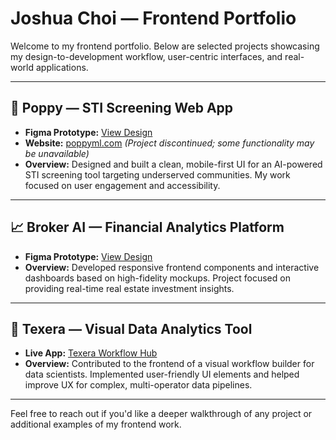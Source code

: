# Joshua Choi — Frontend Portfolio

Welcome to my frontend portfolio. Below are selected projects showcasing my design-to-development workflow, user-centric interfaces, and real-world applications.

---

## 🌸 Poppy — STI Screening Web App

* **Figma Prototype:** [View Design](https://www.figma.com/proto/RMB4VuO9Lqp8Pxb4H3iK5f/Poppy?node-id=0-1&t=y33dDaQ9XQ3GMpe2-1)
* **Website:** [poppyml.com](https://www.poppyml.com/) *(Project discontinued; some functionality may be unavailable)*
* **Overview:** Designed and built a clean, mobile-first UI for an AI-powered STI screening tool targeting underserved communities. My work focused on user engagement and accessibility.

---

## 📈 Broker AI — Financial Analytics Platform

* **Figma Prototype:** [View Design](https://www.figma.com/proto/25VNYa53uW1mFlCI6AISzl/Broker-AI?node-id=1-74&t=MyZrWrMv49ux5sYe-1)
* **Overview:** Developed responsive frontend components and interactive dashboards based on high-fidelity mockups. Project focused on providing real-time real estate investment insights.

---

## 🧪 Texera — Visual Data Analytics Tool

* **Live App:** [Texera Workflow Hub](https://hub.texera.io/dashboard/hub/workflow/result)
* **Overview:** Contributed to the frontend of a visual workflow builder for data scientists. Implemented user-friendly UI elements and helped improve UX for complex, multi-operator data pipelines.

---

Feel free to reach out if you'd like a deeper walkthrough of any project or additional examples of my frontend work.
